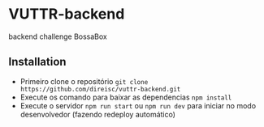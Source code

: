 # VUTTR-backend
backend challenge BossaBox

## Installation
- Primeiro clone o repositório ``` git clone https://github.com/direisc/vuttr-backend.git ```
- Execute os comando para baixar as dependencias ``` npm install ```
- Execute o servidor ``` npm run start ``` ou ``` npm run dev ``` para iniciar no modo desenvolvedor (fazendo redeploy automático)
